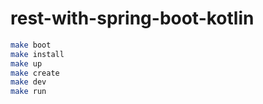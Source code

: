 # rest-with-spring-boot-kotlin

```sh
make boot
make install
make up
make create
make dev
make run
```